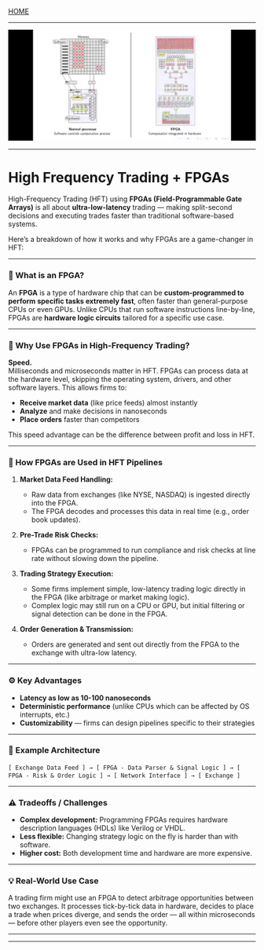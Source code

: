 [HOME](/README.md)    

---    

![img](/assets/docs/knowledges/Financial/strategy/HFT/files/fpga.png)    

---   


# High Frequency Trading + FPGAs   

High-Frequency Trading (HFT) using **FPGAs (Field-Programmable Gate Arrays)** is all about **ultra-low-latency** trading — making split-second decisions and executing trades faster than traditional software-based systems.    

Here’s a breakdown of how it works and why FPGAs are a game-changer in HFT:     
    
---    
    
### 🔧 What is an FPGA?    
An **FPGA** is a type of hardware chip that can be **custom-programmed to perform specific tasks extremely fast**, often faster than general-purpose CPUs or even GPUs. Unlike CPUs that run software instructions line-by-line, FPGAs are **hardware logic circuits** tailored for a specific use case.    
   
---   
    
### 🚀 Why Use FPGAs in High-Frequency Trading?    
   
**Speed.**    
Milliseconds and microseconds matter in HFT. FPGAs can process data at the hardware level, skipping the operating system, drivers, and other software layers. This allows firms to:   
    
- **Receive market data** (like price feeds) almost instantly   
- **Analyze** and make decisions in nanoseconds   
- **Place orders** faster than competitors   
   
This speed advantage can be the difference between profit and loss in HFT.    
   
---   
   
### 🧠 How FPGAs are Used in HFT Pipelines   
   
1. **Market Data Feed Handling:**   
   - Raw data from exchanges (like NYSE, NASDAQ) is ingested directly into the FPGA.   
   - The FPGA decodes and processes this data in real time (e.g., order book updates).    
   
2. **Pre-Trade Risk Checks:**    
   - FPGAs can be programmed to run compliance and risk checks at line rate without slowing down the pipeline.    
   
3. **Trading Strategy Execution:**    
   - Some firms implement simple, low-latency trading logic directly in the FPGA (like arbitrage or market making logic).   
   - Complex logic may still run on a CPU or GPU, but initial filtering or signal detection can be done in the FPGA.   
   
4. **Order Generation & Transmission:**   
   - Orders are generated and sent out directly from the FPGA to the exchange with ultra-low latency.   
   
---   
   
### ⚙️ Key Advantages    
    
- **Latency as low as 10-100 nanoseconds**   
- **Deterministic performance** (unlike CPUs which can be affected by OS interrupts, etc.)   
- **Customizability** — firms can design pipelines specific to their strategies    
   
---   
   
### 🧱 Example Architecture    
```
[ Exchange Data Feed ] → [ FPGA - Data Parser & Signal Logic ] → [ FPGA - Risk & Order Logic ] → [ Network Interface ] → [ Exchange ]
```    
   
---   
    
### ⚠️ Tradeoffs / Challenges   
   
- **Complex development:** Programming FPGAs requires hardware description languages (HDLs) like Verilog or VHDL.   
- **Less flexible:** Changing strategy logic on the fly is harder than with software.   
- **Higher cost:** Both development time and hardware are more expensive.   
   
---    
    
### 💡 Real-World Use Case   
A trading firm might use an FPGA to detect arbitrage opportunities between two exchanges. It processes tick-by-tick data in hardware, decides to place a trade when prices diverge, and sends the order — all within microseconds — before other players even see the opportunity.    
   
---   
---  
